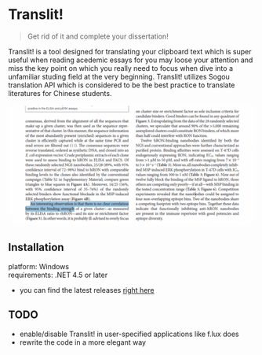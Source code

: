 # Translit!
> Get rid of it and complete your dissertation!

Translit! is a tool designed for translating your clipboard text which is super useful when reading acedemic essays 
for you may loose your attention and miss the key point on which you really need to focus when dive into a unfamiliar studing field at the very beginning.
Translit! utilizes Sogou translation API which is considered to be the best practice to translate literatures for Chinese students.  
<br/>
![illustration](https://raw.githubusercontent.com/syanle/Translit/master/img/illustration-min.gif)
## Installation
platform: Windows  
requirements: .NET 4.5 or later
- you can find the latest releases [right here](https://github.com/syanle/Translit/releases/latest)
## TODO
- enable/disable Translit! in user-specified applications like f.lux does
- rewrite the code in a more elegant way